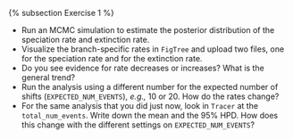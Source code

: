 {% subsection Exercise 1 %}
-  Run an MCMC simulation to estimate the posterior distribution of the speciation rate and extinction rate.
- Visualize the branch-specific rates in `FigTree` and upload two files, one for the speciation rate and for the extinction rate.
- Do you see evidence for rate decreases or increases? What is the general trend?
- Run the analysis using a different number for the expected number of shifts (`EXPECTED_NUM_EVENTS`), *e.g.,* 10 or 20. How do the rates change?
- For the same analysis that you did just now, look in `Tracer` at the `total_num_events`. Write down the mean and the 95% HPD. How does this change with the different settings on `EXPECTED_NUM_EVENTS`?

